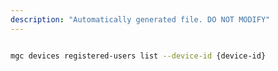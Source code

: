 ```yaml
---
description: "Automatically generated file. DO NOT MODIFY"
---
```


```bash

mgc devices registered-users list --device-id {device-id}

```